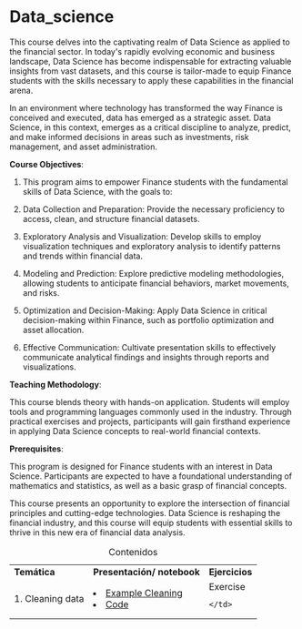 # Data_science

This course delves into the captivating realm of Data Science as applied to the financial sector. In today's rapidly evolving economic and business landscape, Data Science has become indispensable for extracting valuable insights from vast datasets, and this course is tailor-made to equip Finance students with the skills necessary to apply these capabilities in the financial arena.

In an environment where technology has transformed the way Finance is conceived and executed, data has emerged as a strategic asset. Data Science, in this context, emerges as a critical discipline to analyze, predict, and make informed decisions in areas such as investments, risk management, and asset administration.

**Course Objectives**:

1. This program aims to empower Finance students with the fundamental skills of Data Science, with the goals to:

2. Data Collection and Preparation: Provide the necessary proficiency to access, clean, and structure financial datasets.

3. Exploratory Analysis and Visualization: Develop skills to employ visualization techniques and exploratory analysis to identify patterns and trends within financial data.

4. Modeling and Prediction: Explore predictive modeling methodologies, allowing students to anticipate financial behaviors, market movements, and risks.

5. Optimization and Decision-Making: Apply Data Science in critical decision-making within Finance, such as portfolio optimization and asset allocation.

6. Effective Communication: Cultivate presentation skills to effectively communicate analytical findings and insights through reports and visualizations.

**Teaching Methodology**:

This course blends theory with hands-on application. Students will employ tools and programming languages commonly used in the industry. Through practical exercises and projects, participants will gain firsthand experience in applying Data Science concepts to real-world financial contexts.

**Prerequisites**:

This program is designed for Finance students with an interest in Data Science. Participants are expected to have a foundational understanding of mathematics and statistics, as well as a basic grasp of financial concepts.

This course presents an opportunity to explore the intersection of financial principles and cutting-edge technologies. Data Science is reshaping the financial industry, and this course will equip students with essential skills to thrive in this new era of financial data analysis.



<table>
<caption>Contenidos</caption>
  <tr>
    <td> <strong>Temática</strong> </td>
    <td> <strong>Presentación/ notebook </strong></td>
    <td> <strong>Ejercicios</strong></td>
  </tr>
  <tr>
    <td> 1. Cleaning data 
    <td> <li>  <a href="https://nbviewer.org/github/Fabiancaru/Data_science/blob/main/Notebooks/Cleaning_data1_Python.ipynb">Example Cleaning</a> 
     <li>  <a href="https://github.com/Fabiancaru/Data_science/blob/main/Cleaning_data.md"> Code</a> 
    <td>   <a hred="https://github.com/Fabiancaru/Data_science/blob/main/Exercise.md"> Exercise </a>
    
    </td>
  </tr>
 
<!--    <td rowspan="2"><a href="https://github.com/Fabiancaru/Machine_Learning/blob/main/R%C3%BAbrica%20de%20evaluaci%C3%B3n%20ejercicio%20Regresi%C3%B3n%20Lineal_2023_2.pdf">Rúbrica_Exercise_lineal          </td> -->
  
  
    
<!--  <td> 2. Classification </td> -->
<!--  <td>   <a href="https://nbviewer.org/github/Fabiancaru/Machine_Learning/blob/main/Smarket.ipynb">Classification_Smarket</a></td> -->
    
  </tr>    
</table>    
